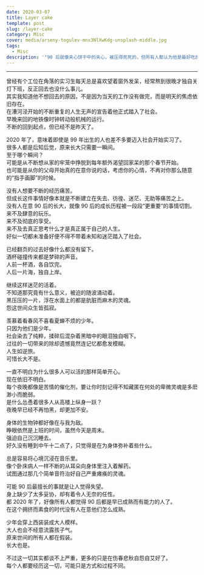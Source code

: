 ```yaml
---
date: 2020-03-07
title: Layer cake
template: post
slug: /layer-cake
category: Misc
cover: media/arseny-togulev-mnx3NlXwKdg-unsplash-middle.jpg
tags:
  - Misc
description: '"90 后就像夹心饼干中的夹心，被压得死死的，但所有人都认为他是最好吃的一部分"'
---
```


---

曾经有个工位在角落的实习生每天总是喜欢望着窗外发呆，经常熬到很晚才独自关灯下班，反正回去也没什么事儿。<br />
其实我知道他不想回去的原因，不是因为当天的工作没有做完，而是明天的焦虑依旧存在。<br />
在漕河泾开始的不断重复的人生无声的宣告着他正式踏入了社会。<br />
早晚来回的地铁像时钟转动般机械的运行。<br />
不断的回到起点，但已经不是昨天了。<br />

2020 年了，意味着即使是 99 年出生的人也差不多要迈入社会开始实习了。<br />
很多人都是后知后觉，原来长大只需要一瞬间。<br />
至于哪个瞬间？<br />
可能是从不断想从家的牢笼中挣脱到每年额外渴望回家呆的那个春节开始。<br />
也可能是从你的父母开始真的在意你说的话，考虑你的心情，不再对你那么随意的“指手画脚”的时候。<br />

没有人想要不断的经历痛苦。<br />
但成长这件事情好像本就是不断建立在失去、彷徨、迷茫、无助等痛苦之上。<br />
没有人在意 90 后的长大，就像 90 后的成长历程被一段段“更重要”的事情切割。<br />
来不及肆意的玩乐。<br />
来不及彻底的享受。<br />
来不及去真正思考什么才是真正属于自己的人生。<br />
好似一切都未准备好便不得不带着未知和迷茫踏入了社会。<br />

已经翻页的过去好像什么都没有留下。<br />
酒杯碰撞传来都是梦碎的声音。<br />
人前一杯酒，各自饮完。<br />
人后一片海，独自上岸。<br />

继续这样迷茫的活着。<br />
不知道那究竟有什么意义，被迫的随波涌动着。<br />
黑压压的一片，浮在水面上的都是肮脏而麻木的灵魂。<br />
怨这世间众生皆孤寂。<br />

羡慕着看春风不喜看夏蝉不烦的少年。<br />
只因为他们是少年。<br />
社会染去了纯粹，揉碎后混杂着黑暗中的眼泪独自咽下。<br />
过往的一切带来的除却遗憾竟然连记忆都愈发模糊。<br />
人生如逆旅。<br />
可惜长大不是。<br />

一直不明白为什么很多人可以活的那样简单开心。<br />
现在依旧不明白。<br />
每个夜晚都像是苦情的催化剂，要让你时刻记得不知藏匿在何处的卑微灵魂是多麽渺小而脆弱。<br />
是什么怂恿着很多人从高楼上纵身一跃？<br />
夜晚早已经不再怕黑，却更加不安。<br />

身体的生物钟都好像在与我为敌。<br />
睁眼依然是上班的时间，虽然今天是周末。<br />
强迫自己沉沉睡去。<br />
好久没有睡到中午十二点了，只觉得是在为身体弥补着些什么。<br />

总是容易将心境沉浸在音乐里。<br />
像个卧床病人一样不断的从耳朵向身体里注入着解药。<br />
试图通过那几个简单音符治好自己严重瘫痪的灵魂。<br />

可能 90 后最擅长的事就是让人觉得失望。<br />
身上缺少了太多妥协，却有着令人无奈的任性。<br />
都 2020 年了，好像所有人都觉得 90 后都是早已成熟而有能力的人了。<br />
在这个拥挤而素食的时代没有人在意他们怎么成熟。<br />

少年会穿上西装装成大人模样。<br />
大人也会不经意流露孩子气。<br />
原来世间的所有人都在假装。<br />
长大也是。<br />

不过这一切其实都谈不上严重，更多的只是在伤春悲秋自怨自艾好了。<br />
每个人都要经历这一切，可能只是方式和过程不同。<br />
